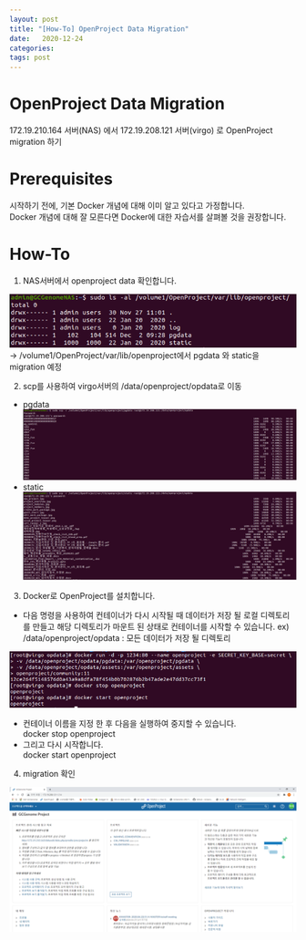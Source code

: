 ```yaml
---
layout: post
title: "[How-To] OpenProject Data Migration"
date:   2020-12-24
categories:
tags: post 
---
```


# OpenProject Data Migration
172.19.210.164 서버(NAS) 에서 172.19.208.121 서버(virgo) 로 OpenProject migration 하기

# Prerequisites
시작하기 전에, 기본 Docker 개념에 대해 이미 알고 있다고 가정합니다.   
Docker 개념에 대해 잘 모른다면 Docker에 대한 자습서를 살펴볼 것을 권장합니다.

# How-To
1. NAS서버에서 openproject data 확인합니다.

![img1](/assets/img/2020-12-24-OpenProject-how-to-data-migration-img1.png)  
→ /volume1/OpenProject/var/lib/openproject에서 pgdata 와 static을 migration 예정


2. scp를 사용하여 virgo서버의 /data/openproject/opdata로 이동
- pgdata
![img2](/assets/img/2020-12-24-OpenProject-how-to-data-migration-img2.png)   
- static
![img3](/assets/img/2020-12-24-OpenProject-how-to-data-migration-img3.png)



3. Docker로 OpenProject를 설치합니다.
- 다음 명령을 사용하여 컨테이너가 다시 시작될 때 데이터가 저장 될 로컬 디렉토리를 만들고 해당 디렉토리가 마운트 된 상태로 컨테이너를 시작할 수 있습니다.
ex) /data/openproject/opdata : 모든 데이터가 저장 될 디렉토리

![img5](/assets/img/2020-12-24-OpenProject-how-to-data-migration-img5.png)
- 컨테이너 이름을 지정 한 후 다음을 실행하여 중지할 수 있습니다.  
docker stop openproject
- 그리고 다시 시작합니다.  
docker start openproject


4. migration 확인

![img6](/assets/img/2020-12-24-OpenProject-how-to-data-migration-img6.png)

